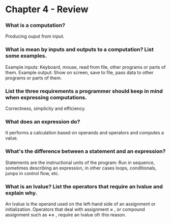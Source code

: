# Chapter 4 - Review

### What is a computation?
Producing ouput from input.

### What is mean by inputs and outputs to a computation? List some examples.
Example inputs: Keyboard, mouse, read from file, other programs or parts of them.
Example output: Show on screen, save to file, pass data to other programs or parts of them.

### List the three requirements a programmer should keep in mind when expressing computations.
Correctness, simplicity and efficiency.

### What does an expression do?
It performs a calculation based on operands and operators and computes a value.

### What's the difference between a statement and an expression?
Statements are the instructional units of the program: Run in sequence, sometimes describing an expression, in other cases loops, conditionals, jumps in control flow, etc.

### What is an lvalue? List the operators that require an lvalue and explain why.
An lvalue is the operand used on the left-hand side of an assignment or initialization. Operators that deal with assignment __=__ , or compound assignment such as __+=__ , require an lvalue ofr this reason.